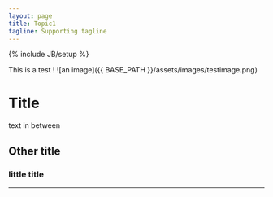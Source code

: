 ```yaml
---
layout: page
title: Topic1
tagline: Supporting tagline
---
```

{% include JB/setup %}

This is a test !
![an image]({{ BASE_PATH }}/assets/images/testimage.png)
# Title
text in between
## Other title
### little title
***
